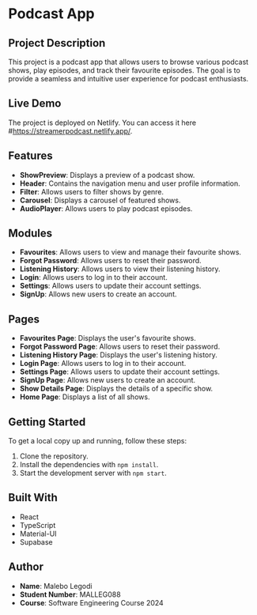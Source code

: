# Podcast App

## Project Description
This project is a podcast app that allows users to browse various podcast shows, play episodes, and track their favourite episodes. The goal is to provide a seamless and intuitive user experience for podcast enthusiasts.

## Live Demo
The project is deployed on Netlify. You can access it here #https://streamerpodcast.netlify.app/.

## Features
- **ShowPreview**: Displays a preview of a podcast show.
- **Header**: Contains the navigation menu and user profile information.
- **Filter**: Allows users to filter shows by genre.
- **Carousel**: Displays a carousel of featured shows.
- **AudioPlayer**: Allows users to play podcast episodes.

## Modules
- **Favourites**: Allows users to view and manage their favourite shows.
- **Forgot Password**: Allows users to reset their password.
- **Listening History**: Allows users to view their listening history.
- **Login**: Allows users to log in to their account.
- **Settings**: Allows users to update their account settings.
- **SignUp**: Allows new users to create an account.

## Pages
- **Favourites Page**: Displays the user's favourite shows.
- **Forgot Password Page**: Allows users to reset their password.
- **Listening History Page**: Displays the user's listening history.
- **Login Page**: Allows users to log in to their account.
- **Settings Page**: Allows users to update their account settings.
- **SignUp Page**: Allows new users to create an account.
- **Show Details Page**: Displays the details of a specific show.
- **Home Page**: Displays a list of all shows.

## Getting Started
To get a local copy up and running, follow these steps:

1. Clone the repository.
2. Install the dependencies with `npm install`.
3. Start the development server with `npm start`.

## Built With
- React
- TypeScript
- Material-UI
- Supabase

## Author
- **Name**: Malebo Legodi
- **Student Number**: MALLEG088
- **Course**: Software Engineering Course 2024
